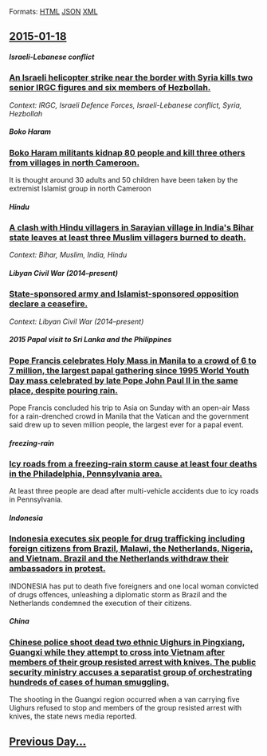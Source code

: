 
Formats: [HTML](2015/01/18/index.html)  [JSON](2015/01/18/index.json)  [XML](2015/01/18/index.xml)  

## [2015-01-18](/news/2015/01/18/index.md)

##### Israeli-Lebanese conflict
### [An Israeli helicopter strike near the border with Syria kills two senior IRGC figures and six members of Hezbollah. ](/news/2015/01/18/an-israeli-helicopter-strike-near-the-border-with-syria-kills-two-senior-irgc-figures-and-six-members-of-hezbollah.md)
_Context: IRGC, Israeli Defence Forces, Israeli-Lebanese conflict, Syria, Hezbollah_

##### Boko Haram
### [Boko Haram militants kidnap 80 people and kill three others from villages in north Cameroon. ](/news/2015/01/18/boko-haram-militants-kidnap-80-people-and-kill-three-others-from-villages-in-north-cameroon.md)
It is thought around 30 adults and 50 children have been taken by the extremist Islamist group in north Cameroon

##### Hindu
### [A clash with Hindu villagers in Sarayian village in India's Bihar state leaves at least three Muslim villagers burned to death. ](/news/2015/01/18/a-clash-with-hindu-villagers-in-sarayian-village-in-india-s-bihar-state-leaves-at-least-three-muslim-villagers-burned-to-death.md)
_Context: Bihar, Muslim, India, Hindu_

##### Libyan Civil War (2014&ndash;present)
### [State-sponsored army and Islamist-sponsored opposition declare a ceasefire. ](/news/2015/01/18/state-sponsored-army-and-islamist-sponsored-opposition-declare-a-ceasefire.md)
_Context: Libyan Civil War (2014&ndash;present)_

##### 2015 Papal visit to Sri Lanka and the Philippines
### [Pope Francis celebrates Holy Mass in Manila to a crowd of 6 to 7 million, the largest papal gathering since 1995 World Youth Day mass celebrated by late Pope John Paul II in the same place, despite pouring rain. ](/news/2015/01/18/pope-francis-celebrates-holy-mass-in-manila-to-a-crowd-of-6-to-7-million-the-largest-papal-gathering-since-1995-world-youth-day-mass-celebr.md)
Pope Francis concluded his trip to Asia on Sunday with an open-air Mass for a rain-drenched crowd in Manila that the Vatican and the government said drew up to seven million people, the largest ever for a papal event.

##### freezing-rain
### [Icy roads from a freezing-rain storm cause at least four deaths in the Philadelphia, Pennsylvania area. ](/news/2015/01/18/icy-roads-from-a-freezing-rain-storm-cause-at-least-four-deaths-in-the-philadelphia-pennsylvania-area.md)
At least three people are dead after multi-vehicle accidents due to icy roads in Pennsylvania.

##### Indonesia
### [Indonesia executes six people for drug trafficking including foreign citizens from Brazil, Malawi, the Netherlands, Nigeria, and Vietnam. Brazil and the Netherlands withdraw their ambassadors in protest. ](/news/2015/01/18/indonesia-executes-six-people-for-drug-trafficking-including-foreign-citizens-from-brazil-malawi-the-netherlands-nigeria-and-vietnam-br.md)
INDONESIA has put to death five foreigners and one local woman convicted of drugs offences, unleashing a diplomatic storm as Brazil and the Netherlands condemned the execution of their citizens. 

##### China
### [Chinese police shoot dead two ethnic Uighurs in Pingxiang, Guangxi while they attempt to cross into Vietnam after members of their group resisted arrest with knives. The public security ministry accuses a separatist group of orchestrating hundreds of cases of human smuggling. ](/news/2015/01/18/chinese-police-shoot-dead-two-ethnic-uighurs-in-pingxiang-guangxi-while-they-attempt-to-cross-into-vietnam-after-members-of-their-group-res.md)
The shooting in the Guangxi region occurred when a van carrying five Uighurs refused to stop and members of the group resisted arrest with knives, the state news media reported.

## [Previous Day...](/news/2015/01/17/index.md)

